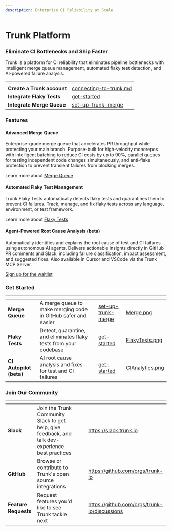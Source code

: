 ```yaml
---
description: Enterprise CI Reliability at Scale
---
```


# Trunk Platform

### Eliminate CI Bottlenecks and Ship Faster

Trunk is a platform for CI reliability that eliminates pipeline bottlenecks with intelligent merge queue management, automated flaky test detection, and AI-powered failure analysis.

<table data-view="cards"><thead><tr><th></th><th data-hidden data-card-target data-type="content-ref"></th></tr></thead><tbody><tr><td><strong>Create a Trunk account</strong></td><td><a href="setup-and-configuration/connecting-to-trunk.md">connecting-to-trunk.md</a></td></tr><tr><td><strong>Integrate Flaky Tests</strong></td><td><a href="flaky-tests/get-started/">get-started</a></td></tr><tr><td><strong>Integrate Merge Queue</strong></td><td><a href="merge-queue/set-up-trunk-merge/">set-up-trunk-merge</a></td></tr></tbody></table>

### Features

#### Advanced Merge Queue

Enterprise-grade merge queue that accelerates PR throughput while protecting your main branch. Purpose-built for high-velocity monorepos with intelligent batching to reduce CI costs by up to 90%, parallel queues for testing independent code changes simultaneously, and anti-flake protection to prevent transient failures from blocking merges.

Learn more about [Merge Queue](broken-reference)

#### Automated Flaky Test Management

Trunk Flaky Tests automatically detects flaky tests and quarantines them to prevent CI failures. Track, manage, and fix flaky tests across any language, environment, or test framework.

Learn more about [Flaky Tests](flaky-tests/detection.md)

#### Agent-Powered Root Cause Analysis (beta)

Automatically identifies and explains the root cause of test and CI failures using autonomous AI agents. Delivers actionable insights directly in GitHub PR comments and Slack, including failure classification, impact assessment, and suggested fixes. Also available in Cursor and VSCode via the Trunk MCP Server.

[Sign up for the waitlist](https://trunk.io/ci-autopilot)

### Get Started

<table data-view="cards" data-full-width="false"><thead><tr><th></th><th></th><th data-hidden></th><th data-hidden data-card-target data-type="content-ref"></th><th data-hidden data-card-cover data-type="files"></th></tr></thead><tbody><tr><td><strong>Merge Queue</strong></td><td>A merge queue to make merging code in GitHub safer and easier</td><td></td><td><a href="merge-queue/set-up-trunk-merge/">set-up-trunk-merge</a></td><td><a href=".gitbook/assets/Merge.png">Merge.png</a></td></tr><tr><td><strong>Flaky Tests</strong></td><td>Detect, quarantine, and eliminates flaky tests from your codebase</td><td></td><td><a href="flaky-tests/get-started/">get-started</a></td><td><a href=".gitbook/assets/FlakyTests.png">FlakyTests.png</a></td></tr><tr><td><strong>CI Autopilot (beta)</strong></td><td>AI root cause analysis and fixes for test and CI failures</td><td></td><td><a href="ci-autopilot/get-started/">get-started</a></td><td><a href=".gitbook/assets/CIAnalytics.png">CIAnalytics.png</a></td></tr></tbody></table>

### Join Our Community

<table data-view="cards" data-full-width="false"><thead><tr><th></th><th></th><th></th><th data-hidden data-card-cover data-type="files"></th><th data-hidden data-card-target data-type="content-ref"></th></tr></thead><tbody><tr><td><strong>Slack</strong></td><td>Join the Trunk Community Slack to get help, give feedback, and talk dev-experience best practices</td><td></td><td></td><td><a href="https://slack.trunk.io">https://slack.trunk.io</a></td></tr><tr><td><strong>GitHub</strong></td><td>Browse or contribute to Trunk's open source integrations</td><td></td><td></td><td><a href="https://github.com/orgs/trunk-io">https://github.com/orgs/trunk-io</a></td></tr><tr><td><strong>Feature Requests</strong></td><td>Request features you'd like to see Trunk tackle next</td><td></td><td></td><td><a href="https://github.com/orgs/trunk-io/discussions">https://github.com/orgs/trunk-io/discussions</a></td></tr></tbody></table>
